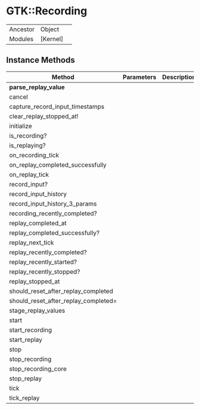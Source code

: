 # GTK::Recording
|  |  |  |
| --- | --- | --- |
| Ancestor | Object |
| Modules | [Kernel] |


## Instance Methods

| Method | Parameters | Description |
| --- | --- | --- |
| __parse_replay_value__ |  |  |
| cancel |  |  |
| capture_record_input_timestamps |  |  |
| clear_replay_stopped_at! |  |  |
| initialize |  |  |
| is_recording? |  |  |
| is_replaying? |  |  |
| on_recording_tick |  |  |
| on_replay_completed_successfully |  |  |
| on_replay_tick |  |  |
| record_input? |  |  |
| record_input_history |  |  |
| record_input_history_3_params |  |  |
| recording_recently_completed? |  |  |
| replay_completed_at |  |  |
| replay_completed_successfully? |  |  |
| replay_next_tick |  |  |
| replay_recently_completed? |  |  |
| replay_recently_started? |  |  |
| replay_recently_stopped? |  |  |
| replay_stopped_at |  |  |
| should_reset_after_replay_completed |  |  |
| should_reset_after_replay_completed= |  |  |
| stage_replay_values |  |  |
| start |  |  |
| start_recording |  |  |
| start_replay |  |  |
| stop |  |  |
| stop_recording |  |  |
| stop_recording_core |  |  |
| stop_replay |  |  |
| tick |  |  |
| tick_replay |  |  |
